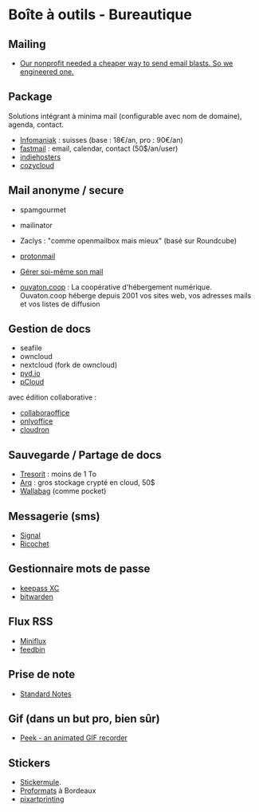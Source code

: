 # Boîte à outils - Bureautique

## Mailing

- [Our nonprofit needed a cheaper way to send email blasts. So we engineered one.](https://medium.freecodecamp.org/our-nonprofit-needed-a-cheaper-way-to-send-email-blasts-so-we-engineered-one-167322e3f28e)

## Package

Solutions intégrant à minima mail (configurable avec nom de domaine), agenda, contact.

- [Infomaniak](https://www.infomaniak.com/en/professional-tools/workspace) : suisses (base : 18€/an, pro : 90€/an)
- [fastmail](https://www.fastmail.com/) : email, calendar, contact (50$/an/user)
- [indiehosters]()
- [cozycloud]()


## Mail anonyme / secure

- spamgourmet
- mailinator
- Zaclys : "comme openmailbox mais mieux" (basé sur Roundcube)
- [protonmail](https://protonmail.com/)
- [Gérer soi-même son mail](http://mathieu.agopian.info/blog/quitter-gmail.html)


- [ouvaton.coop](https://ouvaton.coop/) : La coopérative d'hébergement numérique. Ouvaton.coop héberge depuis 2001 vos sites web, vos adresses mails et vos listes de diffusion


## Gestion de docs

- seafile
- owncloud
- nextcloud (fork de owncloud)
- [pyd.io](https://pydio.com/)
- [pCloud](https://www.pcloud.com/)

avec édition collaborative :

- [collaboraoffice](https://www.collaboraoffice.com/)
- [onlyoffice](https://www.onlyoffice.com)
- [cloudron](https://cloudron.io/)

## Sauvegarde / Partage de docs

- [Tresorit](https://tresorit.com/) : moins de 1 To
- [Arq](https://www.arqbackup.com/) : gros stockage crypté en cloud, 50$
- [Wallabag](https://www.wallabag.org/) (comme pocket)

## Messagerie (sms)

- [Signal](https://whispersystems.org/)
- [Ricochet](https://ricochet.im/)

## Gestionnaire mots de passe

- [keepass XC](https://keepassxc.org/)
- [bitwarden](https://bitwarden.com/)

## Flux RSS

- [Miniflux](https://miniflux.app/)
- [feedbin](https://feedbin.com/)

## Prise de note

- [Standard Notes](https://standardnotes.org/)

## Gif (dans un but pro, bien sûr)

- [Peek - an animated GIF recorder](https://github.com/phw/peek)

## Stickers

- [Stickermule](https://www.stickermule.com/).
- [Proformats]() à Bordeaux
- [pixartprinting](https://www.pixartprinting.fr/)
